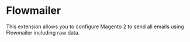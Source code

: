 # Flowmailer

This extension allows you to configure Magento 2 to send all emails using Flowmailer including raw data.
